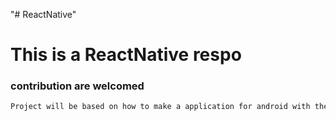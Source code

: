 "# ReactNative" 

# This is a ReactNative respo 
### contribution are welcomed

```bash
Project will be based on how to make a application for android with the help of react native , a javascript framework
```